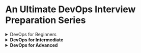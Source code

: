 # An Ultimate DevOps Interview Preparation Series



<details>
<summary>DevOps for Beginners</summary><br><b>
</details>
  
<details>
<summary>DevOps for Intermediate</summary><br><b>
</details>

<details>
<summary>DevOps for Advanced</summary><br><b>
</details>




